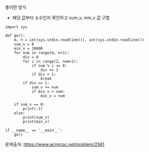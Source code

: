 풀이한 방식 
- 해당 값부터 소수인지 확인하고 sum_v, min_v 값 구함 
```python3
import sys

def go():
    m, n = int(sys.stdin.readline()), int(sys.stdin.readline())
    sum_v = 0
    min_v = 10000
    for num in range(m, n+1):
        div = 0
        for i in range(2, num+1):
            if num % i == 0:
                div += 1
            if div > 1:
                break
        if div == 1:
            sum_v += num
            if min_v > num:
                min_v = num
                
    if sum_v == 0:
        print(-1)
    else:
        print(sum_v)
        print(min_v)

if __name__ == '__main__':
    go()
```
문제출처: https://www.acmicpc.net/problem/2581
